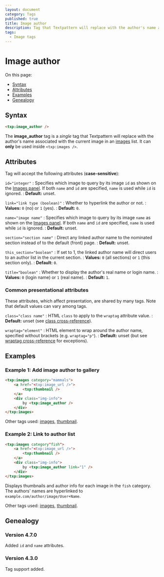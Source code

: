 ```yaml
---
layout: document
category: Tags
published: true
title: Image author
description: Tag that Textpattern will replace with the author's name associated with the current image in an images list.
tags:
  - Image tags
---
```


# Image author

On this page:

* [Syntax](#syntax)
* [Attributes](#attributes)
* [Examples](#examples)
* [Genealogy](#genealogy)

## Syntax

~~~ html
<txp:image_author />
~~~

The **image_author** tag is a *single* tag that Textpattern will replace with the author's name associated with the current image in an [images](images) list. It can **only** be used inside `<txp:images />`.

## Attributes

Tag will accept the following attributes (**case-sensitive**):

`id="integer"`
: Specifies which image to query by its image `id` as shown on the [Images panel](https://docs.textpattern.io/administration/images-panel). If both `name` and `id` are specified, `name` is used while `id` is ignored.
: **Default:** unset.

`link="link type (boolean)"`
: Whether to hyperlink the author or not.
: **Values:** `0` (no) or `1` (yes).
: **Default:** `0`.

`name="image name"`
: Specifies which image to query by its image `name` as shown on the [Images panel](https://docs.textpattern.io/administration/images-panel). If both `name` and `id` are specified, `name` is used while `id` is ignored.
: **Default:** unset.

`section="section name"`
: Direct any linked author name to the nominated section instead of to the default (front) page.
: **Default:** unset.

`this_section="boolean"`
: If set to 1, the linked author name will direct users to an author list in the current section.
: **Values:** `0` (all sections) or `1` (this section only).
: **Default:** `0`.

`title="boolean"`
: Whether to display the author's real name or login name.
: **Values:** `0` (login name) or `1` (real name).
: **Default:** `1`.

### Common presentational attributes

These attributes, which affect presentation, are shared by many tags. Note that default values can vary among tags.

`class="class name"`
: HTML `class` to apply to the `wraptag` attribute value.
: **Default:** unset (see [class cross-reference](https://docs.textpattern.io/tags/tag-attributes-cross-reference#class)).

`wraptag="element"`
: HTML element to wrap around the author name, specified without brackets (e.g. `wraptag="p"`).
: **Default:** unset (but see [wraptag cross-reference](https://docs.textpattern.io/tags/tag-attributes-cross-reference#wraptag) for exceptions).

## Examples

### Example 1: Add image author to gallery

~~~ html
<txp:images category="mammals">
    <a href="<txp:image_url />">
        <txp:thumbnail />
    </a>
    <div class="img-info">
        by <txp:image_author />
    </div>
</txp:images>
~~~

Other tags used: [images](images), [thumbnail](thumbnail).

### Example 2: Link to author list

~~~ html
<txp:images category"fish">
    <a href="<txp:image_url />">
        <txp:thumbnail />
    </a>
    <div class="img-info">
        by <txp:image_author link="1" />
    </div>
</txp:images>
~~~

Displays thumbnails and author info for each image in the `fish` category. The authors' names are hyperlinked to `example.com/author/image/User+Name`.

Other tags used: [images](images), [thumbnail](thumbnail).

## Genealogy

### Version 4.7.0

Added `id` and `name` attributes.

### Version 4.3.0

Tag support added.
